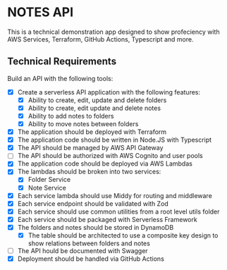 # NOTES API

This is a technical demonstration app designed to show profeciency with AWS Services, Terraform, GitHub Actions, Typescript and more.

## Technical Requirements

Build an API with the following tools:

- [x] Create a serverless API application with the following features:
  - [x] Ability to create, edit, update and delete folders
  - [x] Ability to create, edit update and delete notes
  - [x] Ability to add notes to folders
  - [x] Ability to move notes between folders
- [x] The application should be deployed with Terraform
- [x] The application code should be written in Node.JS with Typescript
- [x] The API should be managed by AWS API Gateway
- [ ] The API should be authorized with AWS Cognito and user pools
- [x] The application code should be deployed via AWS Lambdas
- [x] The lambdas should be broken into two services:
  - [x] Folder Service
  - [x] Note Service
- [x] Each service lambda should use Middy for routing and middleware
- [x] Each service endpoint should be validated with Zod
- [x] Each service should use common utilities from a root level utils folder
- [x] Each service should be packaged with Serverless Framework
- [x] The folders and notes should be stored in DynamoDB
  - [x] The table should be architected to use a composite key design to show relations between folders and notes
- [ ] The API hould be documented with Swagger
- [x] Deployment should be handled via GitHub Actions
